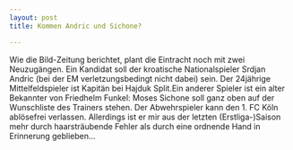 ```yaml
---
layout: post
title: Kommen Andric und Sichone?

---
```


Wie die Bild-Zeitung berichtet, plant die Eintracht noch mit zwei Neuzugängen. Ein Kandidat soll der kroatische Nationalspieler Srdjan Andric (bei der EM verletzungsbedingt nicht dabei) sein. Der 24jährige Mittelfeldspieler ist Kapitän bei Hajduk Split.Ein anderer Spieler ist ein alter Bekannter von Friedhelm Funkel: Moses Sichone soll ganz oben auf der Wunschliste des Trainers stehen. Der Abwehrspieler kann den 1. FC Köln ablösefrei verlassen. Allerdings ist er mir aus der letzten (Erstliga-)Saison mehr durch haarsträubende Fehler als durch eine ordnende Hand in Erinnerung geblieben...


